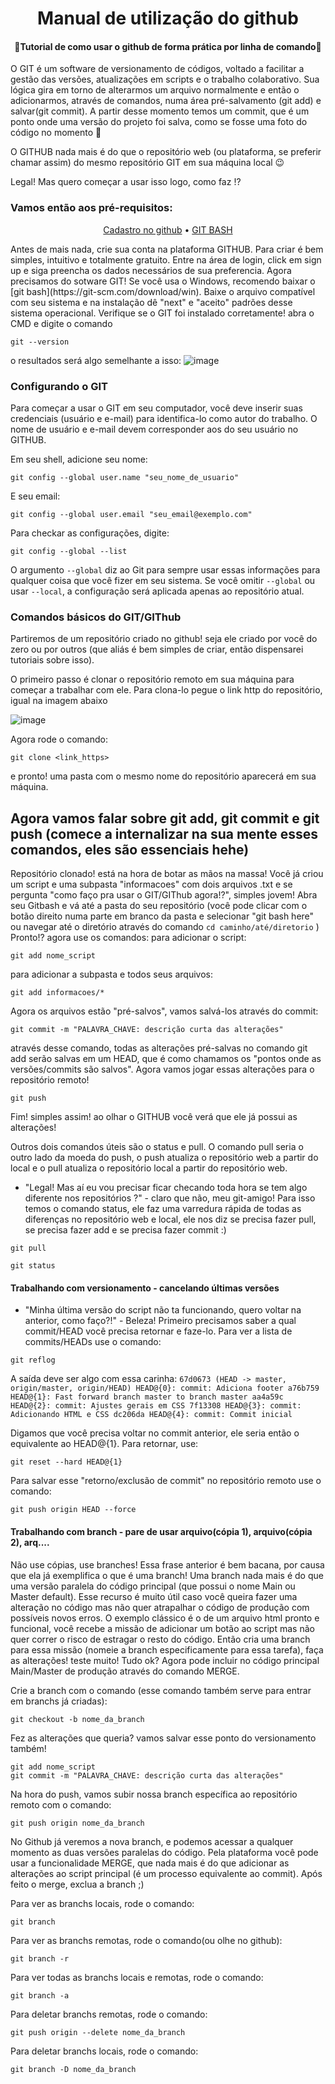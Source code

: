 <h1 align="center">Manual de utilização do github</h1> 
<h4 align="center">🚀Tutorial de como usar o github de forma prática por linha de comando🚀</h4>

<p> 
O GIT é um software de versionamento de códigos, voltado a facilitar a gestão das versões, atualizações em scripts e o trabalho colaborativo.
	Sua lógica gira em torno de alterarmos um arquivo normalmente e então o adicionarmos, através de comandos, numa área pré-salvamento (git add) e salvar(git commit). A partir desse momento temos um commit, que é um ponto onde uma versão do projeto foi salva, como se fosse uma foto do código no momento 📸
  
  O GITHUB nada mais é do que o repositório web (ou plataforma, se preferir chamar assim) do mesmo repositório GIT em sua máquina local 😉
  
  Legal! Mas quero começar a usar isso logo, como faz !?
</p>

<h3>Vamos então aos pré-requisitos: </h3>
<p align="center">
 <a href="#cadastro_no_github">Cadastro no github</a> •
 <a href="#git_bash">GIT BASH</a>
</p>

<p>
   Antes de mais nada, crie sua conta na plataforma GITHUB. Para criar é bem simples, intuitivo e totalmente gratuito. Entre na área de login, click em sign up e siga preencha os dados necessários de sua preferencia.
   Agora precisamos do sotware GIT! Se você usa o Windows, recomendo baixar o [git bash](https://git-scm.com/download/win). Baixe o arquivo compatível com seu sistema e na instalação dê "next" e "aceito" padrões desse sistema operacional.
  Verifique se o GIT foi instalado corretamente! abra o CMD e digite o comando
  
```
git --version
```
 o resultados será algo semelhante a isso:
 ![image](https://user-images.githubusercontent.com/57183317/118011509-7fd92b00-b326-11eb-808a-db4adaeafd26.png)
 </p>
 
<h3>Configurando o GIT </h3>
<p>
	Para começar a usar o GIT em seu computador, você deve inserir suas credenciais (usuário e e-mail) para identifica-lo como autor do trabalho. O nome de usuário e e-mail devem corresponder aos do seu usuário no GITHUB.
	
Em seu shell, adicione seu nome:
```
git config --global user.name "seu_nome_de_usuario"
```
E seu email:
```
git config --global user.email "seu_email@exemplo.com"
```
Para checkar as configurações, digite:
```
git config --global --list
```

O argumento `--global` diz ao Git para sempre usar essas informações para qualquer coisa que você fizer em seu sistema. Se você omitir `--global` ou usar `--local`, a configuração será aplicada apenas ao repositório atual.
</p>

<h3>Comandos básicos do GIT/GIThub </h3>
<p>
Partiremos de um repositório criado no github! seja ele criado por você do zero ou por outros (que aliás é bem simples de criar, então dispensarei tutoriais sobre isso).

O primeiro passo é clonar o repositório remoto em sua máquina para começar a trabalhar com ele. Para clona-lo pegue o link http do repositório, igual na imagem abaixo

![image](https://user-images.githubusercontent.com/57183317/118031490-fa14aa00-b33c-11eb-828b-1f2e0fa532dd.png)

Agora rode o comando:
```
git clone <link_https>
```
e pronto! uma pasta com o mesmo nome do repositório aparecerá em sua máquina.

## Agora vamos falar sobre git add, git commit e git push (comece a internalizar na sua mente esses comandos, eles são essenciais hehe)

Repositório clonado! está na hora de botar as mãos na massa! Você já criou um script e uma subpasta "informacoes" com dois arquivos .txt e se pergunta "como faço pra usar o GIT/GIThub agora!?", simples jovem!
Abra seu Gitbash e vá até a pasta do seu repositório (você pode clicar com o botão direito numa parte em branco da pasta e selecionar "git bash here" ou navegar até o diretório através do comando `cd caminho/até/diretorio` )
Pronto!? agora use os comandos:
para adicionar o script:
```
git add nome_script
```
para adicionar a subpasta e todos seus arquivos:
```
git add informacoes/*
```
Agora os arquivos estão "pré-salvos", vamos salvá-los através do commit:

```
git commit -m "PALAVRA_CHAVE: descrição curta das alterações"
```
através desse comando, todas as alterações pré-salvas no comando git add serão salvas em um HEAD, que é como chamamos os "pontos onde as versões/commits são salvos". Agora vamos jogar essas alterações para o repositório remoto!

```
git push
```
Fim! simples assim! ao olhar o GITHUB você verá que ele já possui as alterações!

Outros dois comandos úteis são o status e pull. O comando pull seria o outro lado da moeda do push, o push atualiza o repositório web a partir do local e o pull atualiza o repositório local a partir do repositório web. 
- "Legal! Mas aí eu vou precisar ficar checando toda hora se tem algo diferente nos repositórios ?" -  claro que não, meu git-amigo! Para isso temos o comando status, ele faz uma varredura rápida de todas as diferenças no repositório web e local, ele nos diz se precisa fazer pull, se precisa fazer add e se precisa fazer commit :)
```
git pull
```
```
git status
```

#### Trabalhando com versionamento - cancelando últimas versões

- "Minha última versão do script não ta funcionando, quero voltar na anterior, como faço?!" - Beleza! Primeiro precisamos saber a qual commit/HEAD você precisa retornar e faze-lo.
Para ver a lista de commits/HEADs use o comando:
```
git reflog
```
A saída deve ser algo com essa carinha:
`67d0673 (HEAD -> master, origin/master, origin/HEAD) HEAD@{0}: commit: Adiciona footer
a76b759 HEAD@{1}: Fast forward branch master to branch master
aa4a59c HEAD@{2}: commit: Ajustes gerais em CSS
7f13308 HEAD@{3}: commit: Adicionando HTML e CSS
dc206da HEAD@{4}: commit: Commit inicial`

Digamos que você precisa voltar no commit anterior, ele seria então o equivalente ao HEAD@{1}. Para retornar, use:
```
git reset --hard HEAD@{1}
```

Para salvar esse "retorno/exclusão de commit" no repositório remoto use o comando:
```
git push origin HEAD --force
```

#### Trabalhando com branch - pare de usar arquivo(cópia 1), arquivo(cópia 2), arq....

Não use cópias, use branches! Essa frase anterior é bem bacana, por causa que ela já exemplifica o que é uma branch! Uma branch nada mais é do que uma versão paralela do código principal (que possui o nome Main ou Master default). Esse recurso é muito útil caso você queira fazer uma alteração no código mas não quer atrapalhar o código de produção com possíveis novos erros.
O exemplo clássico é o de um arquivo html pronto e funcional, você recebe a missão de adicionar um botão ao script mas não quer correr o risco de estragar o resto do código. Então cria uma branch para essa missão (nomeie a branch especificamente para essa tarefa), faça as alterações! teste muito! Tudo ok? Agora pode incluir no código principal Main/Master de produção através do comando MERGE.

Crie a branch com o comando (esse comando também serve para entrar em branchs já criadas):
```
git checkout -b nome_da_branch
```
Fez as alterações que queria? vamos salvar esse ponto do versionamento também!
```
git add nome_script
git commit -m "PALAVRA_CHAVE: descrição curta das alterações"
```
Na hora do push, vamos subir nossa branch específica ao repositório remoto com o comando:
```
git push origin nome_da_branch
```
No Github já veremos a nova branch, e podemos acessar a qualquer momento as duas versões paralelas do código. Pela plataforma você pode usar a funcionalidade MERGE, que nada mais é do que adicionar as alterações ao script principal (é um processo equivalente ao commit). Após feito o merge, exclua a branch ;)

Para ver as branchs locais, rode o comando:
```
git branch
```

Para ver as branchs remotas, rode o comando(ou olhe no github):
```
git branch -r
```

Para ver todas as branchs locais e remotas, rode o comando:
```
git branch -a
```

Para deletar branchs remotas, rode o comando:
```
git push origin --delete nome_da_branch
```

Para deletar branchs locais, rode o comando:
```
git branch -D nome_da_branch
```

</p>
